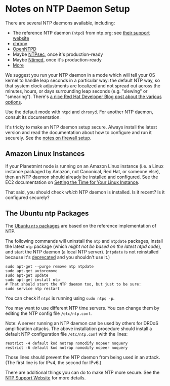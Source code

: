 <!---
Copyright © 2020 Interplanetary Database Association e.V.,
Planetmint and IPDB software contributors.
SPDX-License-Identifier: (Apache-2.0 AND CC-BY-4.0)
Code is Apache-2.0 and docs are CC-BY-4.0
--->

# Notes on NTP Daemon Setup

There are several NTP daemons available, including:

* The reference NTP daemon (`ntpd`) from ntp.org; see [their support website](http://support.ntp.org/bin/view/Support/WebHome)
* [chrony](https://chrony.tuxfamily.org/index.html)
* [OpenNTPD](http://www.openntpd.org/)
* Maybe [NTPsec](https://www.ntpsec.org/), once it's production-ready
* Maybe [Ntimed](http://nwtime.org/projects/ntimed/), once it's production-ready
* [More](https://en.wikipedia.org/wiki/Ntpd#Implementations)

We suggest you run your NTP daemon in a mode which will tell your OS kernel to handle leap seconds in a particular way: the default NTP way, so that system clock adjustments are localized and not spread out across the minutes, hours, or days surrounding leap seconds (e.g. "slewing" or "smearing"). There's [a nice Red Hat Developer Blog post about the various options](https://developers.redhat.com/blog/2015/06/01/five-different-ways-handle-leap-seconds-ntp/).

Use the default mode with `ntpd` and `chronyd`. For another NTP daemon, consult its documentation.

It's tricky to make an NTP daemon setup secure. Always install the latest version and read the documentation about how to configure and run it securely. See the [notes on firewall setup](firewall-notes).


## Amazon Linux Instances

If your Planetmint node is running on an Amazon Linux instance (i.e. a Linux instance packaged by Amazon, not Canonical, Red Hat, or someone else), then an NTP daemon should already be installed and configured. See the EC2 documentation on [Setting the Time for Your Linux Instance](https://docs.aws.amazon.com/AWSEC2/latest/UserGuide/set-time.html).

That said, you should check _which_ NTP daemon is installed. Is it recent? Is it configured securely?


## The Ubuntu ntp Packages

The [Ubuntu `ntp` packages](https://launchpad.net/ubuntu/+source/ntp) are based on the reference implementation of NTP.

The following commands will uninstall the `ntp` and `ntpdate` packages, install the latest `ntp` package (which _might not be based on the latest ntpd code_), and start the NTP daemon (a local NTP server). (`ntpdate` is not reinstalled because it's [deprecated](https://askubuntu.com/questions/297560/ntpd-vs-ntpdate-pros-and-cons) and you shouldn't use it.)
```text
sudo apt-get --purge remove ntp ntpdate
sudo apt-get autoremove
sudo apt-get update
sudo apt-get install ntp
# That should start the NTP daemon too, but just to be sure:
sudo service ntp restart
```

You can check if `ntpd` is running using `sudo ntpq -p`.

You may want to use different NTP time servers. You can change them by editing the NTP config file `/etc/ntp.conf`.

Note: A server running an NTP daemon can be used by others for DRDoS amplification attacks. The above installation procedure should install a default NTP configuration file `/etc/ntp.conf` with the lines:
```text
restrict -4 default kod notrap nomodify nopeer noquery
restrict -6 default kod notrap nomodify nopeer noquery
```

Those lines should prevent the NTP daemon from being used in an attack. (The first line is for IPv4, the second for IPv6.)

There are additional things you can do to make NTP more secure. See the [NTP Support Website](http://support.ntp.org/bin/view/Support/WebHome) for more details.
